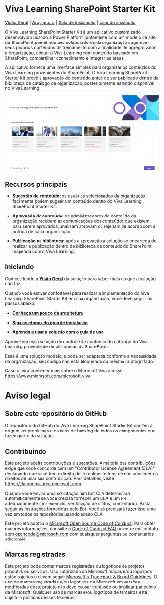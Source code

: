 # Viva Learning SharePoint Starter Kit

[Visão Geral](https://github.com/microsoft/vivalearningsharepointstarterkit/wiki/) | [Arquitetura](https://github.com/microsoft/vivalearningsharepointstarterkit/wiki/1.-Arquitetura) | [Guia de instalação](https://github.com/microsoft/vivalearningsharepointstarterkit/wiki/2.-Guia-de-Instala%C3%A7%C3%A3o) | [Usando a solução](https://github.com/microsoft/vivalearningsharepointstarterkit/wiki/3.-Usando-a-Solu%C3%A7%C3%A3o)

O Viva Learning SharePoint Starter Kit é um aplicativo customizado desenvolvido usando a Power Platform juntamente com um modelo de site de SharePoint permitindo aos colaboradores da organização sugerirem seus próprios conteúdos de treinamento com a finalidade de agregar valor à organização, adotar o Viva Learning com conteúdo baseado em SharePoint, compartilhar conhecimento e integrar as áreas.

A aplicativo fornece uma interface simples para organizar os conteúdos do Viva Learning provenientes do SharePoint.
O Viva Learning SharePoint Starter Kit provê a aprovação do conteúdo antes de ser publicado dentro da biblioteca de catálogo da organização, posteriormente estando disponível no Viva Learning.

![Tela principal do Vival Learning SharePoint Starter Kit](./deployment/assets/images/userInterface-01.png)

## Recursos principais

- **Sugestão de conteúdo:** os usuários selecionados da organização facilmente podem sugerir um conteúdo dentro do Viva Learning SharePoint Starter Kit.

- **Aprovação de conteúdo:** os administradores de conteúdo da organização recebem as comunicações dos conteúdos que existem para serem aprovados, analisam aprovam ou rejeitam de acordo com a política de cada organização.

- **Publicação na biblioteca:** após a aprovação a solução se encarrega de realizar a publicação dentro da biblioteca de conteúdo do SharePoint mapeada com o Viva Learning.

## Iniciando

Comece lendo a **[Visão Geral](https://github.com/microsoft/vivalearningsharepointstarterkit/wiki/)** da solução para saber mais do que a solução não faz.

Quando você estiver confortável para realizar a implementação do Viva Learning SharePoint Starter Kit em sua organização, você deve seguir os passos abaixo:

- **[Conheça um pouco da arquitetura](https://github.com/microsoft/vivalearningsharepointstarterkit/wiki/1.-Arquitetura)**

- **[Siga as etapas do guia de instalação](https://github.com/microsoft/vivalearningsharepointstarterkit/wiki/2.-Guia-de-Instala%C3%A7%C3%A3o)**

- **[Aprenda a usar a solução com o guia de uso](https://github.com/microsoft/vivalearningsharepointstarterkit/wiki/3.-Usando-a-Solu%C3%A7%C3%A3o)**

Aproveitem essa solução de controle de conteúdo do catálogo do Viva Learning proveniente de bibliotecas do SharePoint.

Essa é uma solução modelo, e pode ser adaptada conforme a necessidade da organização, seu código não está bloqueado ou mesmo criptografado.

Caso queira conhecer mais sobre o Microsoft Viva acesse: https://www.microsoft.com/microsoft-viva

# Aviso legal

## Sobre este repositório do GitHub

O repositório do GitHub do Viva Learning SharePoint Starter Kit contém a origem, os problemas e os itens de backlog de todos os componentes que fazem parte da solução.

## Contribuindo

Este projeto aceita contribuições e sugestões. A maioria das contribuições exige que você concorde com um "Contributor License Agreement (CLA)" declarando que você tem o direito de, e realmente tem, de nos conceder os direitos de usar sua contribuição. Para detalhes, visite https://cla.opensource.microsoft.com.

Quando você enviar uma solicitação, um bot CLA determinará automaticamente se você precisa fornecer um CLA e um PR adequadamente (por exemplo, verificação de status, comentário). Basta seguir as instruções fornecidas pelo Bot. Você só precisará fazer isso uma vez em todos os repositórios usando nosso CLA.

Este projeto adotou o [Microsoft Open Source Code of Conduct](https://opensource.microsoft.com/codeofconduct/).
Para obter maiores informações, consulte o [Code of Conduct FAQ](https://opensource.microsoft.com/codeofconduct/faq/) ou
entre em contato com [opencode@microsoft.com](mailto:opencode@microsoft.com) com quaisquer perguntas ou comentários adicionais.

## Marcas registradas

Este projeto pode conter marcas registradas ou logotipos de projetos, produtos ou serviços. Uso autorizado da Microsoft macas e/ou logotipos estão sujeitos e devem seguir [Microsoft's Trademark & Brand Guidelines](https://www.microsoft.com/en-us/legal/intellectualproperty/trademarks/usage/general). O uso de marcas registradas e/ou logotipos da Microsoft em versões modficadas deste projeto não deve causar confusão ou implicar patrocínio da Microsoft. Qualquer uso de marcas e/ou logotipos de terceiros está sujeito a políticas desses terceiros.